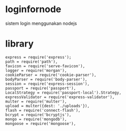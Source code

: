 # loginfornode
sistem login menggunakan nodejs

# library 
    express = require('express');
    path = require('path'),
    favicon = require('serve-favicon'),
    logger = require('morgan'),
    cookieParser = require('cookie-parser'),
    bodyParser = require('body-parser'),
    session = require('express-session'),
    passport = require('passport'),
    LocalStrategy = require('passport-local').Strategy,
    expressValidator = require('express-validator'),
    multer = require('multer'),
    upload = multer({dest: './uploads'}),
    flash = require('connect-flash'),
    bcrypt = require('bcryptjs'),
    mongo = require('mongodb'),
    mongoose = require('mongoose'),
